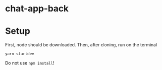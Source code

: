 # chat-app-back

# Setup

First, node should be downloaded. Then, after cloning, 
run on the terminal 
```
yarn startdev
```
Do not use ```npm install```!
